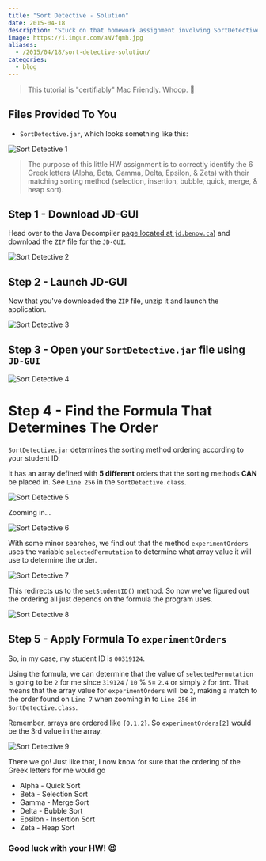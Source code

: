 ```yaml
---
title: "Sort Detective - Solution"
date: 2015-04-18
description: "Stuck on that homework assignment involving SortDetective.jar? No need to worry! ☕"
image: https://i.imgur.com/aNVfqmh.jpg
aliases:
  - /2015/04/18/sort-detective-solution/
categories:
  - blog
---
```


> This tutorial is "certifiably" Mac Friendly. Whoop. 

## Files Provided To You

- `SortDetective.jar`, which looks something like this:

![Sort Detective 1](https://lh3.googleusercontent.com/XsFzEY2Cyjw2RbXq-PWhqdQ6_SyGWg-UEf2kyyySakAE-mbSuhV5Sp-pyljRU-h0hbb3negRAcqig5F9gP6TGbMgwT1DfYmHIjBu8BlEZMD2mXgogw-I2S37qjY7kUnA_QxRNzNrnq0jFnJl1fnObc_48PblUOMEv3PCICJ0wxS-VZnLcX_M8B5RKPKIg0fc2hFbWYgVlU3idhzLBsHn-FYpFeF3-lI6bR_7nrfRENNmaBdEOrQRtNHrNFu4q-eNVsXgSEzOP8Fqn46asxICdh035LHhtWEqEWUhs2K-orQltMjJC1d7RaFkYuLLNlTYOJHxNwkO3vOtTwmnXiKgiMP_8gqcUMa9Q2o4f-rp2CHB5Ykx2mZntThtuJcTqGmMKG_WHcju7PNtYyEAJ_I9DQajpdWWnVSKTldUmH8rW8K6naXzFg7_ktTMXiTu_yomPVfGMg8ADBKXWRDDPcdSJPsbQQ2MCFOEocqepSvSSVd17RJaAFEArky4lidsIgAuKOtX7a596Pt3Msaj9PxbUSpLhIXHmMxsF0q2xIa1tYIPdDnnfV6H5nrApLFBHJ3MqNAxqLt3mzZEviofUao3Y6-lRmjExtXgFaQQfDZHKh0TSae5uNy9SYGsFej1yyzy=w503-h531-no)

> The purpose of this little HW assignment is to correctly identify the 6 Greek letters (Alpha, Beta, Gamma, Delta, Epsilon, & Zeta) with their matching sorting method (selection, insertion, bubble, quick, merge, & heap sort).

## Step 1 - Download JD-GUI

Head over to the Java Decompiler [page located at `jd.benow.ca`](https://jd.benow.ca/ "Java Decompiler")) and download the `ZIP` file for the `JD-GUI`.

![Sort Detective 2](https://lh3.googleusercontent.com/rmpHtmddoL95gbLfiF7jPJDUcn-I3I48hWRsYuFvzIjUn0YNHuAr2JgsyGA_xvilBUX8cg31gbjx25xbDnq-8o4Wb3FII5Fk6y0ieIzGCZ1sNpio254-8QKqRJE3E_oxi0C4iGVKRtJZWR0LxlQ-b6FQmKIPLGPJQiMAWKAb1d81Zd0lj-LROXoVfoCZs-Hakg9K_lz0_p6nRtFlBujamS25qiCrx6UYfJBAtvBpOzqVHaduwWkaEYCr0UA_q3Rk-9AoqA0UpZVGgRScQpmQ8ZNdVVnVgWvI1aCODTXaHkU_Sn-6_xR1K98Aaq0f44LHzgpiGs5Hay7jcs-_f2M95n7KAAHajDimrJ4BFEsxCDhxfIVuQ3A0gDQtYwLljlF91VhhjL5eQK-25wtIfKAgDXu7uySDr3h7JrLq0CbnAz-_mUiZWC_XO-cpODAh521yXGLZ4T5Ua4ZqQcy8SCPlww9UyeomZ_wsBmcXeaVxJU8rZwyKotwFIoib_qplsSvPTNh6RH_lNmzxGJhDzs-HIhuRj_id38aRDMJLS4J0pxTeUfExN69KweQwSi8w40CnpB0YbHCeQOgA47MpISV_TMIufaqIyRpeswBYjMFBVjXxgJd1JU6SGpkD4yZFqmOW=w1323-h725-no)

## Step 2 - Launch JD-GUI

Now that you've downloaded the `ZIP` file, unzip it and launch the application.

![Sort Detective 3](https://lh3.googleusercontent.com/JED5qNDsZkRRitD7eaETeo_0vOhVfKVEAeUNr2d1bE0aSztEznJPaApdn1W9h00WF-iufwUuwCs7tFyijhGZEKBXpxXIezagHHnIqxOSfSyygSIB_2EawAoqrjXJxM4XXqPNrKOGbZ8X0BMvEqf36KHgeX-RjvROvWWlBwg5JguuzXU_slMukbQssEmiTFUeZxBcGwsRVD9Ro07ToiKnEpb1WqudFSEEPoo_F1RL-S2pwo3ODqQqRQtSjU7OBbv-XZuXb2LueTix3ldvR8-ZiZrevXBuJ5KxPzubPeJ2U9Yx3KGP8EQuWSFAA6HpzfUKg_UTDaM3CqtDnTihgpthTLsMF4hkAWYYMsn2iV_APY0HdkkyKPpkfs9VFeyL2fcRu2V3g-f_BG7Fg0uQgZ5oof2hPZhIcyw6yGrYPpUPO1N4h892VJgEL2DwZgc8bN6rwEdo3e7QudRQQP69xjVvXVO3Hpx-BKndkpXS_TTwGNw5crbJI-5U-HLBMXDmeH_M9BaSt6s9HJVSZu_D_-l9ZPedZQpET83-2IufoX_IFqJeKrovMgdL_FWp5OOrub5RN3RddxlTrgkpk1jDl3wy2gebUCUp2KGihag1D6kTUL-IUo0Wo_9nx-x2MdeVLp5n=w825-h792-no)

## Step 3 - Open your `SortDetective.jar` file using `JD-GUI`

![Sort Detective 4](https://lh3.googleusercontent.com/TUul6pXsISvcQ0LdZEnR004V-83nJtIwtoUH-tAu7yCriGshaTQ_MgZEnmFvMEDXIVljsUQS1xKy7igsDkOFOOJDV7lvMmksPfKHz3IWNKelzuw66ssMdpopcq2axEltboYzh6jwbmHEFtaOPtygXpEBbyxhE7bpWpIx1xZNxS9N8oXUip7CV07CyxZ09_q8qePOtBYYGfpabt-8u43BAop7y_S7M9HLMjyOUfKGYQqf2kpCAWi2C6HFg8v9DgIixPvtKs7ZUOVfQiLaPY6PDE1M89t6ME5Eoql6V7GZT6w60Ds3uxEskkSSSp7kpOV4Z1zs59HVkQRihiYK51QgvX8pTzE6gwHrtCiqbLM9ljjLYEx1RrhOH27ffW79S7kKWeSAFeFnO3pZrZ2sYy2w0q7lKpw9Qny-odfnzSRWzZw-ZT7bnCgf1r3vt3Itay9sqmG_gbT3Tt9VXbIUyCh4_cGTUBLW1Uj37uZ1gWquzxVf1zIFvDkKPJ2dOKN5U5UaK07NJhmwqdm4OqPzJXQEF7Vf9QBKHgJHXoL4DmB83FCWi4_PlbEl3Deyhhd5yO53sqk5MF3vInbf6OmsGHjpsEpBx_1DicMHh6TP_rpouRPK768opRdWDFkfDCUCDhP6=w700-h691-no)

# Step 4 - Find the Formula That Determines The Order

`SortDetective.jar` determines the sorting method ordering according to your student ID.

It has an array defined with **5 different** orders that the sorting methods **CAN** be placed in. See `Line 256` in the `SortDetective.class`.

![Sort Detective 5](https://lh3.googleusercontent.com/iLkixqWEJHZbwt_JRkrGh1ltBwn3BGoqJR385o69HPyhalSQTfNHuRpWY7_8s2dlEQLyKIaMY__Bfx2F8y-M92MXt-484lncbW3vvILveJwUorG3XgRWzsQvm5PZ9TMa6X6RrYGWHJVEvIxPbWndbAP3PscNXSGAzm787UJaYkpG0KHYT76k_L1JSaSWqBcV_5bY_nPZaplqfq5zEhvY1SJ8LI_iJrQm548a13-rSdcAgCI_iPCGmOjCUGEMR3lMLSAKgqDZeTy-a5MlRKfUJMDQ1xvK__JKH7ZqLzxAY1CNAsmO8-hG2EyRIUxycOUevZzP2Nu5vbpoRp1EQQPA0SIEIDV0uYLtB_jEbnbqryZSGYDkkQmyP4kJF-6k72IDARUeny7QrDHxkJOpkwsEn25KTwH6So11G_HUsOPHkaW5MF1QuN-GMPTsutOKXAl_mgs56KKeVkeesvAP8fp_xh6eGZmOcYbOgBURYO1A5ZqOJk20pPE9hJup-1upaYyoDMOOa3IC1uKltYRbjwnl_ixqUXRQzPhJ8hgkMa1nxpKhfMxK7YoW6MPjH8lveB47MHN5KK_ldvBMrQWOKp8ALisFaCxqUG4k1qQz1qFoIYXZTXJwqBVHa18-WHmBdlQQ=w365-h220-no)

Zooming in...

![Sort Detective 6](https://lh3.googleusercontent.com/4M0ejbY55jA-9YmQaaGX16Z2hOX4zTC0dN1h6oM9M8bDEcCb6LdG_6KXHKCa3heNlQe8TYGFEFclN04uHV8lLu-lgWR2SF8c-HDIIocra64Jt3MNHafda85EQaQEi_vAs_ZuwKqM-MYlZFbkIAZRGnwNs4nwi5wjARsrokMcwznqizNaowpKL-IZfp7bZ1pxh1ANZ0WsPDqBvVISBHYsFqrBVm8nN0gNuqTBYC-0AVR7DPjzRWQ2yXBYsDCEHU8IVNdys4Y1C_9s6Kg_nVuPCenVf_0g9xuOOZfigamtCKNP_yUZB3pdT1vhRPBDWxpDs9RGQYQnPsvWm96Zkrrd4spPHKWXkBKw2JS5QtYiCzUdrKBdHDmO2RRA5Hv8s25x8ZCi8e8uuqcfGtGOHez8f_Ixq9yTyNnIG8ogjUX114MiRO9uSx309bmD0hZ7fT9rqWvGvauVjwcmfcSqKkuP9IET-e9OT096-cI_1Lz8OMF1CNMZ39dtdgcDx1r-oToe-Zx5wFU9C4h10u6tj98CQiatnC2rHW8BkX5x5f5N7_PQkd9CxS_WPt-8ynAyLlptC9oysJyTWdnUuIXB_2odZ3Z1pw-mWRMcIunU3d8yhShFJUgOJjZuSxF8mjkL4NMp=w1280-h378-no)

With some minor searches, we find out that the method `experimentOrders` uses the variable `selectedPermutation` to determine what array value it will use to determine the order.

![Sort Detective 7](https://lh3.googleusercontent.com/RFj55ZV2Z2Sjl4DODl7gmeAXRcrJgVhjidxJdiuPPg_G5AySmdAJA0FXOKK1iFA4ZmD1DrdfVaRKk69ZCfw2iG2SlKi5mG8BzUhCOsQ_Og6ntI--j8IdMF1RvUJyOmu9IZlitiGKPUQRzlFxP0KbIzV25bCeriFugoLtq8nehqv81V5ea49v2r_gVwT7Xr8k58Ijmj7RbkMsOnIAMlDa53l8EmyBv15cXLz4UYt2qNGOtUNobFwi1cQooFvCS0EZfsLxbIH8nztH8AGhOfPujMeTKVp9lwPIJt0ltdrTpe4nWcaM1zIXLD081T7UG7Rb-HGJOWjgp5sAedEnZ4C5ZemthwyLZRGA1nJpQxxtiZ-C-I2fyZKxS8vekn3FCfJ4a7VY0GJVyPEvxYgYcGVn8EONaXDz5LNkqKGmUFPqqLRM5DjXGHVL958iQb0I1NLRB4ZfTp8RlMUXVx34JMlKGGHuSYP1LM-2N3vYGVHNjAr5DYdOt5memP6tfss-ls0iS-T6RQJlAcMGl8Krl7h6ejL4-V4kFjKrv1lbdDtpzDX01fiqMXmK2Zf8SEAq3CGMKJqz22zncGvLOZ7BCCCCeUdNIT1LtaJS8MDzyn25vt5Jzpjzlv7nXd6uxHtseTXe=w573-h109-no)

This redirects us to the `setStudentID()` method. So now we've figured out the ordering all just depends on the formula the program uses.

![Sort Detective 8](https://lh3.googleusercontent.com/dDyAo6rZcql-vBny5qAWI-v-xXXEgRYpUiwVm40zDF6-1J8j_1KAtpU_xdW-h75POqxGzF4NBIl5Nw5EQif2z8megSu2msB8T3GWPmG7FcEXTbyPOsPfCgNgFAzfWpHvOsIk-3NsScMWa2SE4WXX1Geu3iORGvGRMQ6v3M4tHqCqxGD_bktvMbrrr1bl1C7v0BsQ-YsLZVSRth6v-s3MVVIgQuKkYmJ5Am3MUjqawgT3yfE_a3xKT3L3O45Yg54z6thDzpODB11SQwoyJFzcVs-FBuJ-fIMadU0qx1_cBCBt9i-tBr90J2U-ssDu9QsPsggNAZnpxwCFGih08NysAT_t0NV4yRaapbSqlZ4GVxRpADDburmIVrJkN1novo4Q5vt-dRbaFypzODdsNIU_J5MV4M2ueB5UlTdN7nlMpIv6UAYXGc5bQmoK4ZW9REGLM-wHky8PylR1NC9vVbQFTyzFBgyFQjeA6zA3-I5EzfRjkeo7WnbrjIxtT-kgPJv1OqdESKgLaKABVgW3JD-VJ3wdVhG4XVu4va01rSifO29rKazOpTmuhQUNmtKwSqMfNxpLl85WGmaeDtMHOFg1dFKY_smhK79mmoOFSdRijFnW9U3tBP7EbqPD55W9gmN4=s800)

## Step 5 - Apply Formula To `experimentOrders`

So, in my case, my student ID is `00319124`.

Using the formula, we can determine that the value of `selectedPermutation` is going to be `2` for me since `319124` / `10` % `5`= `2.4` or simply `2` for `int`. That means that the array value for `experimentOrders` will be `2`, making a match to the order found on `Line 7` when zooming in to `Line 256` in `SortDetective.class`.

Remember, arrays are ordered like `{0,1,2}`. So `experimentOrders[2]` would be the 3rd value in the array.

![Sort Detective 9](https://lh3.googleusercontent.com/4M0ejbY55jA-9YmQaaGX16Z2hOX4zTC0dN1h6oM9M8bDEcCb6LdG_6KXHKCa3heNlQe8TYGFEFclN04uHV8lLu-lgWR2SF8c-HDIIocra64Jt3MNHafda85EQaQEi_vAs_ZuwKqM-MYlZFbkIAZRGnwNs4nwi5wjARsrokMcwznqizNaowpKL-IZfp7bZ1pxh1ANZ0WsPDqBvVISBHYsFqrBVm8nN0gNuqTBYC-0AVR7DPjzRWQ2yXBYsDCEHU8IVNdys4Y1C_9s6Kg_nVuPCenVf_0g9xuOOZfigamtCKNP_yUZB3pdT1vhRPBDWxpDs9RGQYQnPsvWm96Zkrrd4spPHKWXkBKw2JS5QtYiCzUdrKBdHDmO2RRA5Hv8s25x8ZCi8e8uuqcfGtGOHez8f_Ixq9yTyNnIG8ogjUX114MiRO9uSx309bmD0hZ7fT9rqWvGvauVjwcmfcSqKkuP9IET-e9OT096-cI_1Lz8OMF1CNMZ39dtdgcDx1r-oToe-Zx5wFU9C4h10u6tj98CQiatnC2rHW8BkX5x5f5N7_PQkd9CxS_WPt-8ynAyLlptC9oysJyTWdnUuIXB_2odZ3Z1pw-mWRMcIunU3d8yhShFJUgOJjZuSxF8mjkL4NMp=w1280-h378-no)

There we go! Just like that, I now know for sure that the ordering of the Greek letters for me would go

- Alpha - Quick Sort
- Beta - Selection Sort
- Gamma - Merge Sort
- Delta - Bubble Sort
- Epsilon - Insertion Sort
- Zeta - Heap Sort

### Good luck with your HW! :wink:
